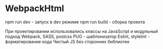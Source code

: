 # WebpackHtml

npm run dev - запуск в dev режиме
npm run build - сборка проекта

При проектировании использовались классы на JavaScript и модульный подход 
Webpack, SASS, postcss
PUG - шаблонизатор
Eslint, stylelint - форматирование кода
Чистый JS без сторонних библиотек
